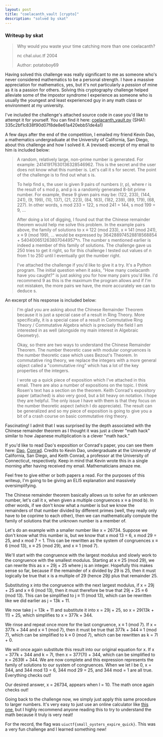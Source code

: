```yaml
---
layout: post
title: "coelacanth_vault [crypto]"
description: "solved by skat"
---
```


### Writeup by skat

> Why would you waste your time catching more than one coelacanth?
> 
> nc chal.uiuc.tf 2004
> 
> Author: potatoboy69

Having solved this challenge was really significant to me as someone who's never considered mathematics to be a personal strength. I have a massive appreciation for mathematics, yes, but it's not particularly a *passion* of mine as it is a passion for others. Solving this cryptography challenge helped alleviate some of the impostor syndrome I experience as someone who is usually the youngest and least experienced guy in any math class or environment at my university.

I've included the challenge's attached source code in case you'd like to attempt it for yourself. You can find it here: [coelacanth\_vault.py](/img/uiuctf2020/coelacanth_vault.py) (SHA1: 335c2bf1c838f90d07f8de8e61a420ebb51de4a1)

A few days after the end of the competition, I emailed my friend Kevin Dao, a mathematics undergraduate at the University of California, San Diego, about this challenge and how I solved it. A (revised) excerpt of my email to him is included below:

> A random, relatively large, non-prime number is generated. For example: 24141917630136328546962. This is the secret and the user does not know what this number is. Let's call it s for secret. The point of the challenge is to find out what s is.
>
> To help find s, the user is given 9 pairs of numbers (r, p),  where r is the result of s mod p, and p is a randomly generated 8-bit prime number. For example, these 9 given pairs may be: (122, 233), (144, 241), (9, 199), (10, 137), (21, 223), (84, 163), (182, 239), (89, 179), (68, 227). In other words, s mod 233 = 122, s mod 241 = 144, s mod 199 = 9, ...
>
> After doing a lot of digging, I found out that the Chinese remainder theorem would help me solve this problem. In the example pairs above, the family of solutions to x ≡ 122 (mod 233), x ≡ 141 (mod 241), x ≡ 9 (mod 199), ... would be expressed by 364288974528818568854 + 540400651263807044957\*n. The number s mentioned earlier is indeed a member of this family of solutions. The challenge gave us 250 tries to get it right, so for this challenge I tested out values of n from 1 to 250 until I eventually got the number right.
>
> I've attached the challenge if you'd like to give it a try. It's a Python program. The initial question when it asks, "How many coelacanth have you caught?" is just asking you for how many pairs you'd like. I'd recommend 9 as this is the maximum the program allows and if I'm not mistaken, the more pairs we have, the more accurately we can to deduce s.

An excerpt of his response is included below:

> I'm glad you are asking about the Chinese Remainder Theorem because it is just a special case of a result in Ring Theory. More specifically, it is a special case of a result in Commutative Ring Theory / Commutative Algebra which is precisely the field I am interested in as well (alongside my main interest in Algebraic Geometry). 
> 
> Okay, so there are two ways to understand the Chinese Remainder Theorem. The number theoretic case with modular congruences is the number theoretic case which uses Bezout's Theorem. In commutative ring theory, we replace the integers with a more general object called a "commutative ring" which has a lot of the key properties of the integers.
> 
> I wrote up a quick piece of exposition which I've attached in this email. There are also a number of expositions on the topic. I think Rosen's text has a section on the theorem. Keith Conrad's expository paper (attached) is also very good, but a bit heavy on notation. I hope they are helpful. The only issue I have with them is that they focus on the number theoretic aspect (which I do appreciate). The result can be generalized and so my piece of exposition is going to give you a bit of a crash course on basic commutative ring theory.

Fascinating! I admit that I was surprised by the depth associated with the Chinese remainder theorem as I thought it was just a clever "math hack" similar to how Japanese multiplication is a clever "math hack."

If you'd like to read Dao's exposition or Conrad's paper, you can see them here: [Dao](/img/uiuctf2020/CRT-KevinDao.pdf), [Conrad](/img/uiuctf2020/CRT-KeithConrad.pdf). Credits to Kevin Dao, undergraduate at the University of California, San Diego, and Keith Conrad, a professor at the University of Connecticut, respectively. Keep in mind that Kevin wrote this in a single morning after having received my email. Mathematicians amaze me.

Feel free to give either or both papers a read. For the purposes of this writeup, I'm going to be giving an ELI5 explanation and massively oversimplifying.

The Chinese remainder theorem basically allows us to solve for an unknown number, let's call it x, when given a multiple congruences x ≡ a (mod b). In other words, if we don't know what a number is but we know the remainders of that number divided by different primes (well, they really only have to be coprime to each other), then we can mathematically compute the family of solutions that the unknown number is a member of.

Let's do an example with a smaller number like x = 26734. Suppose we don't know what this number is, but we know that x mod 13 = 6, x mod 29 = 25, and x mod 7 = 1. This can be rewritten as the system of congruences x ≡ 6 (mod 13), x ≡ 25 (mod 29), and x ≡ 1 (mod 7).

We'll start with the congruence with the largest modulus and slowly work to the congruence with the smallest modulus. Starting at x ≡ 25 (mod 29), we can rewrite this as x = 29j + 25 where j is an integer. Hopefully this makes sense so far, because if the remainder of x divided by 29 is 25, then it must logically be true that x is a multiple of 29 (hence 29j) plus that remainder 25.

Substituting x into the congruence with the next largest modulus, if x = 29j + 25 and x ≡ 6 (mod 13), then it must therefore be true that 29j + 25 ≡ 6 (mod 13). This can be simplified to j ≡ 11 (mod 13), which can be rewritten like we did earlier as j = 13k + 11.

We now take j = 13k + 11 and substitute it into x = 29j + 25, so x = 29(13k + 11) + 25, which simplifies to x = 377k + 344.

We rinse and repeat once more for the last congruence, x ≡ 1 (mod 7). If x = 377k + 344 and x ≡ 1 (mod 7), then it must be true that 377k + 344 ≡ 1 (mod 7), which can be simplified to k ≡ 0 (mod 7), which can be rewritten as k = 7l + 0.

We will once again substitute this result into our original equation for x. If x = 377k + 344 and k = 7l, then x = 377(7l) + 344, which can be simplified to x = 2639l + 344. We are now complete and this expression represents the family of solutions to our system of congruences. When we let l be 0, x = 344, and 344 mod 13 = 6, 344 mod 29 = 25, and 344 mod = 1 are all true. Everything checks out!

Our desired answer, x = 26734, appears when l = 10. The math once again checks out!

Going back to the challenge now, we simply just apply this same procedure to larger numbers. It's very easy to just use an online calculator like [this one](https://comnuan.com/cmnn02/cmnn0200a/cmnn0200a.php), but I highly recommend anyone reading this to try to understand the math because it truly is very neat!

For the record, the flag was `uiuctf{small_oysters_expire_quick}`. This was a very fun challenge and I learned something new!
